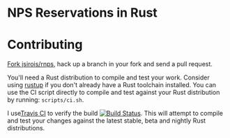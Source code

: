 # NPS Reservations in Rust

# Contributing

[Fork jsirois/rnps](https://github.com/jsirois/rnps#fork-destination-box), hack up a branch in your
fork and send a pull request.

You'll need a Rust distribution to compile and test your work. Consider using
[rustup](https://www.rustup.rs/) if you don't already have a Rust toolchain installed. You can use
the CI script directly to compile and test against your Rust distribution by running:
`scripts/ci.sh`.

I use[Travis CI](https://travis-ci.org/) to verify the build
[![Build Status](https://travis-ci.org/jsirois/rnps.svg?branch=master)](https://travis-ci.org/jsirois/rnps).
This will attempt to compile and test your changes against the latest stable, beta and nightly Rust
distributions.
